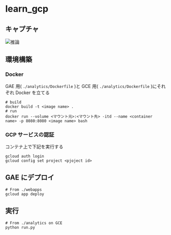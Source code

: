 # learn_gcp

## キャプチャ

![推論](https://user-images.githubusercontent.com/36921282/80777217-647a0280-8b9f-11ea-9057-ef96579f987a.gif)

## 環境構築

### Docker

GAE 用( `./analytics/Dockerfile` )と GCE 用( `./analytics/Dockerfile` )にそれぞれ Docker を立てる

```
# build
docker build -t <image name> .
# run
docker run --volume <マウント元>:<マウント先> -itd --name <container name> -p 8080:8080 <image name> bash
```

### GCP サービスの認証

コンテナ上で下記を実行する

```
gcloud auth login
gcloud config set project <pjoject id>
```

## GAE にデプロイ

```
# From ./webapps
gcloud app deploy
```

## 実行

```
# From ./analytics on GCE
python run.py
```
